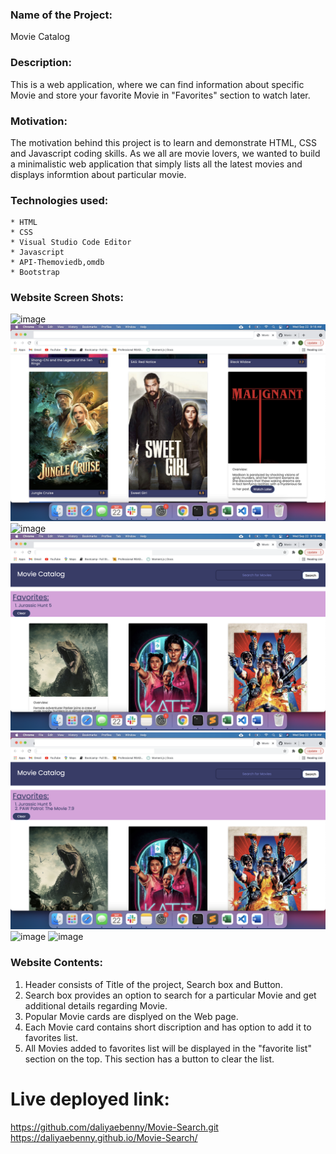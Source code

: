 ### Name of the Project: ###
Movie Catalog


### Description: ###
This is a web application, where we can find information about specific Movie and store your favorite Movie in "Favorites" section to watch later.

### Motivation: ###
The motivation behind this project is to learn and demonstrate HTML, CSS and Javascript coding skills. 
As we all are movie lovers, we wanted to build a minimalistic web application that simply lists all the latest movies and displays informtion about particular movie. 


### Technologies used: ###
    * HTML
    * CSS
    * Visual Studio Code Editor
    * Javascript
    * API-Themoviedb,omdb
    * Bootstrap


### Website Screen Shots: ###
![image](./screenshots/screenshot-1.png)
![image](./screenshots/screenshot-2.png)
![image](./screenshots/screenshot-3.png)
![image](./screenshots/screenshot-4.png)
![image](./screenshots/screenshot-5.png)
![image](./screenshots/screenshot-6.png)
![image](./screenshots/screenshot-7.png)


### Website Contents: ###
1. Header consists of Title of the project, Search box and Button.
2. Search box provides an option to search for a particular Movie and get additional details regarding Movie.
3. Popular Movie cards are displyed on the Web page.
4. Each Movie card contains short discription and has option to add it to favorites list.  
5. All Movies added to favorites list will be displayed in the "favorite list" section on the top. This section has a button to clear the list.


Live deployed link:
=======
https://github.com/daliyaebenny/Movie-Search.git
https://daliyaebenny.github.io/Movie-Search/
